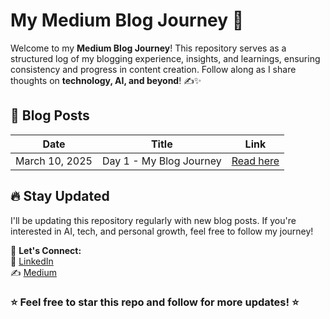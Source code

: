 # My Medium Blog Journey 🚀

Welcome to my **Medium Blog Journey**! This repository serves as a structured log of my blogging experience, insights, and learnings, ensuring consistency and progress in content creation. Follow along as I share thoughts on **technology, AI, and beyond**! ✍️✨

## 📌 Blog Posts

| Date | Title | Link |
|------|-------|------|
| March 10, 2025 | Day 1 - My Blog Journey | [Read here](https://medium.com/@meenachisundaresan24/day-1-my-blog-journey-march-10-2025-26959bc1cc75) |

## 🔥 Stay Updated

I'll be updating this repository regularly with new blog posts. If you're interested in AI, tech, and personal growth, feel free to follow my journey! 

📢 **Let's Connect:**  
🔗 [LinkedIn](https://www.linkedin.com/in/meenachisundaresan24/)  
✍️ [Medium](https://medium.com/@meenachisundaresan24)  

### ⭐ Feel free to star this repo and follow for more updates! ⭐
